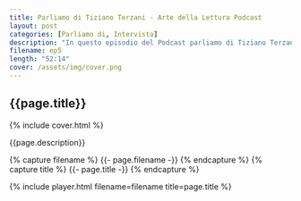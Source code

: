 ```yaml
---
title: Parliamo di Tiziano Terzani - Arte della Lettura Podcast
layout: post
categories: [Parliamo di, Intervista]
description: "In questo episodio del Podcast parliamo di Tiziano Terzani in compagnia del primo ospite, mio padre!"
filename: ep5
length: "52:14"
cover: /assets/img/cover.png
---
```


<h2>{{page.title}}</h2>

{% include cover.html %}

{{page.description}}

{% capture filename %}
        {{- page.filename -}}
{% endcapture %}
{% capture title %}
        {{- page.title -}}
{% endcapture %}

{% include player.html filename=filename title=page.title %}